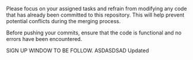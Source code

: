 Please focus on your assigned tasks and refrain from modifying any code that has already been committed to this repository. 
This will help prevent potential conflicts during the merging process.

Before pushing your commits, ensure that the code is functional and no errors have been encountered.

SIGN UP WINDOW TO BE FOLLOW. ASDASDSAD
Updated